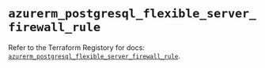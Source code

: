 # `azurerm_postgresql_flexible_server_firewall_rule`

Refer to the Terraform Registory for docs: [`azurerm_postgresql_flexible_server_firewall_rule`](https://www.terraform.io/docs/providers/azurerm/r/postgresql_flexible_server_firewall_rule).
